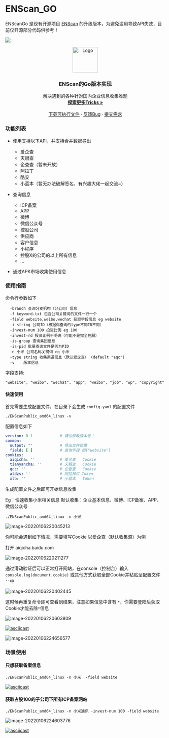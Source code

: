 
# ENScan_GO

ENScanGo 是现有开源项目 [ENScan](https://github.com/wgpsec/ENScan) 的升级版本，为避免滥用导致API失效，目前仅开源部分代码供参考！

![](https://shields.io/badge/Go-1.17-green?logo=go)



<p align="center">
  <a href="https://github.com/wgpsec/ENScan_GO">
    <img src="README/logo.png" alt="Logo" width="80" height="80">
  </a>

  <h3 align="center">ENScan的Go版本实现</h3>
  <p align="center">
    解决遇到的各种针对国内企业信息收集难题
    <br />
    <a href="https://github.com/wgpsec/ENScan_GO"><strong>探索更多Tricks »</strong></a>
    <br />
    <br />
    <a href="https://github.com/wgpsec/ENScan_GO/releases">下载可执行文件</a>
    ·
    <a href="https://github.com/wgpsec/ENScan_GO/issues">反馈Bug</a>
    ·
    <a href="https://github.com/wgpsec/ENScan_GO/issues">提交需求</a>
  </p>




### 功能列表

 - 使用支持以下API，并支持合并数据导出
    - 爱企查
    - 天眼查
    - 企查查（暂未开放）
    - 阿拉丁
    - 酷安
    - 小蓝本（暂无办法破解签名，有兴趣大佬一起交流~）

 - 查询信息
    - ICP备案
    - APP
    - 微博
    - 微信公众号
    - 控股公司
    - 供应商
    - 客户信息
    - 小程序
    - 控股X的公司的以上所有信息
    - ...
 - 通过APK市场收集使用信息

### 使用指南

命令行参数如下
```
  -branch 查询分支机构（分公司）信息
  -f keyword.txt 包含公司关键词的文件一行一个
  -field website,weibo,wechat 获取字段信息 eg website
  -i string 公司ID（根据你查询的type不同ID不同）
  -invest-num 100 投资比例 eg 100
  -invest-rd 投资比例不明确（可能不是完全控股）
  -is-group 查询集团信息
  -is-pid 批量查询文件是否为PID
  -n 小米 公司名称关键词 eg 小米
  -type string 收集渠道信息（默认爱企查） (default "aqc")
  -v    版本信息
```

字段支持:

```
"website", "weibo", "wechat", "app", "weibo", "job", "wp", "copyright"
```

#### 快速使用

首先需要生成配置文件，在目录下会生成 `config.yaml` 的配置文件

```shell
./ENScanPublic_amd64_linux -v
```

配置信息如下

```yaml
version: 0.1 			# 请勿修改版本号！
common:
  output: ""            # 导出文件位置
  field: [ ]			# 查询字段 如["website"]
cookies:
  aiqicha: ''           # 爱企查   Cookie
  tianyancha: ''        # 天眼查   Cookie
  qcc: ''               # 企查查   Cookie
  aldzs: ''             # 阿拉神灯 Token
  xlb: ''               # 小蓝本   Token

```

生成配置文件之后即可开始信息收集

Eg：快速收集小米相关信息 默认收集：企业基本信息、微博、ICP备案、APP、微信公众号

```shell
./ENScanPublic_amd64_linux -n 小米
```

![image-20220106220045213](README/image-20220106220045213.png)

你可能会遇到如下情况，需要填写Cookie 以爱企查（默认收集源）为例

打开 aiqicha.baidu.com

![image-20220106220211277](README/image-20220106220211277.png)

通过滑动验证后可以正常打开网站，在console（控制台）输入 `console.log(document.cookie)` 或其他方式获取全部Cookie并粘贴至配置文件 `''`中

![image-20220106220402445](README/image-20220106220402445.png)

这时候再重复命令即可查看到结果，注意如果信息中含有 `*`，你需要登陆后获取Cookie才能去除`*`信息

![image-20220106220603809](README/image-20220106220603809.png)

[![asciicast](https://asciinema.org/a/460250.svg)](https://asciinema.org/a/460250)

![image-20220106224656577](README/image-20220106224656577.png)

### 场景使用

#### 只想获取备案信息

```shell
./ENScanPublic_amd64_linux -n 小米  -field website
```

[![asciicast](https://asciinema.org/a/460252.svg)](https://asciinema.org/a/460252)

#### 获取占股100的子公司下所有ICP备案网站

```
./ENScanPublic_amd64_linux -n 小米通讯 -invest-num 100 -field website
```

![image-20220106224603776](README/image-20220106224603776.png)

[![asciicast](https://asciinema.org/a/460255.svg)](https://asciinema.org/a/460255)

